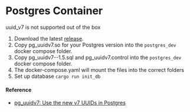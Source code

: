 # Postgres Container

uuid_v7 is not supported out of the box

1. Download the latest [release](https://github.com/fboulnois/pg_uuidv7/releases).
2. Copy pg_uuidv7.so for your Postgres version into the `postgres_dev` docker compose folder.
3. Copy pg_uuidv7--1.5.sql and pg_uuidv7.control into the `postgres_dev` docker compose folder.
4. The docker-compose.yaml will mount the files into the correct folders
5. Set up database `cargo run init_db`


#### Reference

* [pg_uuidv7: Use the new v7 UUIDs in Postgres](https://github.com/fboulnois/pg_uuidv7)